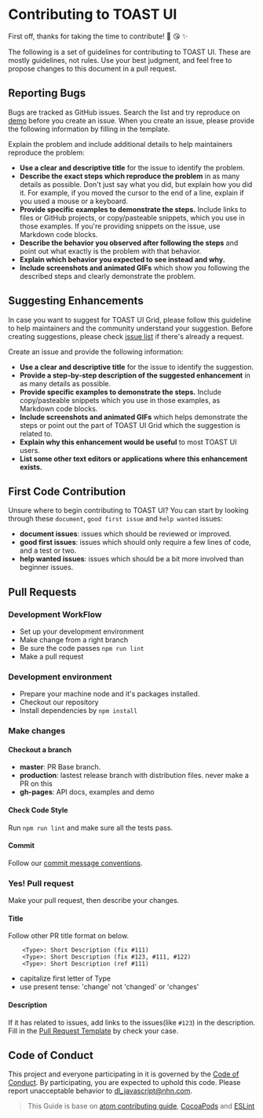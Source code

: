# Contributing to TOAST UI

First off, thanks for taking the time to contribute! 🎉 😘 ✨

The following is a set of guidelines for contributing to TOAST UI. These are mostly guidelines, not rules. Use your best judgment, and feel free to propose changes to this document in a pull request.

## Reporting Bugs
Bugs are tracked as GitHub issues. Search the list and try reproduce on [demo][demo] before you create an issue. When you create an issue, please provide the following information by filling in the template.

Explain the problem and include additional details to help maintainers reproduce the problem:

* **Use a clear and descriptive title** for the issue to identify the problem.
* **Describe the exact steps which reproduce the problem** in as many details as possible. Don't just say what you did, but explain how you did it. For example, if you moved the cursor to the end of a line, explain if you used a mouse or a keyboard.
* **Provide specific examples to demonstrate the steps.** Include links to files or GitHub projects, or copy/pasteable snippets, which you use in those examples. If you're providing snippets on the issue, use Markdown code blocks.
* **Describe the behavior you observed after following the steps** and point out what exactly is the problem with that behavior.
* **Explain which behavior you expected to see instead and why.**
* **Include screenshots and animated GIFs** which show you following the described steps and clearly demonstrate the problem.

## Suggesting Enhancements
In case you want to suggest for TOAST UI Grid, please follow this guideline to help maintainers and the community understand your suggestion.
Before creating suggestions, please check [issue list](https://github.com/nhn/toast-ui.vue-grid/labels/feature%20request) if there's already a request.

Create an issue and provide the following information:

* **Use a clear and descriptive title** for the issue to identify the suggestion.
* **Provide a step-by-step description of the suggested enhancement** in as many details as possible.
* **Provide specific examples to demonstrate the steps.** Include copy/pasteable snippets which you use in those examples, as Markdown code blocks.
* **Include screenshots and animated GIFs** which helps demonstrate the steps or point out the part of TOAST UI Grid which the suggestion is related to.
* **Explain why this enhancement would be useful** to most TOAST UI users.
* **List some other text editors or applications where this enhancement exists.**

## First Code Contribution

Unsure where to begin contributing to TOAST UI? You can start by looking through these `document`, `good first issue` and `help wanted` issues:

* **document issues**: issues which should be reviewed or improved.
* **good first issues**: issues which should only require a few lines of code, and a test or two.
* **help wanted issues**: issues which should be a bit more involved than beginner issues.

## Pull Requests

### Development WorkFlow
- Set up your development environment
- Make change from a right branch
- Be sure the code passes `npm run lint`
- Make a pull request

### Development environment
- Prepare your machine node and it's packages installed.
- Checkout our repository
- Install dependencies by `npm install`

### Make changes
#### Checkout a branch
- **master**: PR Base branch.
- **production**: lastest release branch with distribution files. never make a PR on this
- **gh-pages**: API docs, examples and demo

#### Check Code Style
Run `npm run lint` and make sure all the tests pass.

#### Commit
Follow our [commit message conventions](./docs/COMMIT_MESSAGE_CONVENTION.md).

### Yes! Pull request
Make your pull request, then describe your changes.
#### Title
Follow other PR title format on below.
```
    <Type>: Short Description (fix #111)
    <Type>: Short Description (fix #123, #111, #122)
    <Type>: Short Description (ref #111)
```
* capitalize first letter of Type
* use present tense: 'change' not 'changed' or 'changes'

#### Description
If it has related to issues, add links to the issues(like `#123`) in the description.
Fill in the [Pull Request Template](./docs/PULL_REQUEST_TEMPLATE.md) by check your case.

## Code of Conduct
This project and everyone participating in it is governed by the [Code of Conduct](CODE_OF_CONDUCT.md). By participating, you are expected to uphold this code. Please report unacceptable behavior to dl_javascript@nhn.com.

> This Guide is base on [atom contributing guide](https://github.com/atom/atom/blob/master/CONTRIBUTING.md), [CocoaPods](http://guides.cocoapods.org/contributing/contribute-to-cocoapods.html) and [ESLint](http://eslint.org/docs/developer-guide/contributing/pull-requests)

[demo]:http://ui.toast.com/tui-grid

